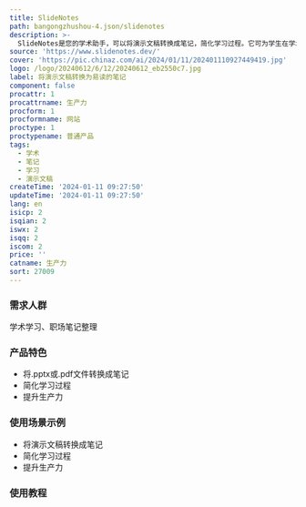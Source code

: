 ```yaml
---
title: SlideNotes
path: bangongzhushou-4.json/slidenotes
description: >-
  SlideNotes是您的学术助手，可以将演示文稿转换成笔记，简化学习过程。它可为学生在学术环境和职场中带来成功。通过轻松提炼信息、节省时间和提升生产力，SlideNotes适应您的需求，使学习和会后任务变得简单高效。
source: 'https://www.slidenotes.dev/'
cover: 'https://pic.chinaz.com/ai/2024/01/11/202401110927449419.jpg'
logo: /logo/20240612/6/12/20240612_eb2550c7.jpg
label: 将演示文稿转换为易读的笔记
component: false
procattr: 1
procattrname: 生产力
procform: 1
procformname: 网站
proctype: 1
proctypename: 普通产品
tags:
  - 学术
  - 笔记
  - 学习
  - 演示文稿
createTime: '2024-01-11 09:27:50'
updateTime: '2024-01-11 09:27:50'
lang: en
isicp: 2
isqian: 2
iswx: 2
isqq: 2
iscom: 2
price: ''
catname: 生产力
sort: 27009
---
```




### 需求人群
学术学习、职场笔记整理

### 产品特色
- 将.pptx或.pdf文件转换成笔记
- 简化学习过程
- 提升生产力

### 使用场景示例
- 将演示文稿转换成笔记
- 简化学习过程
- 提升生产力

### 使用教程


  
